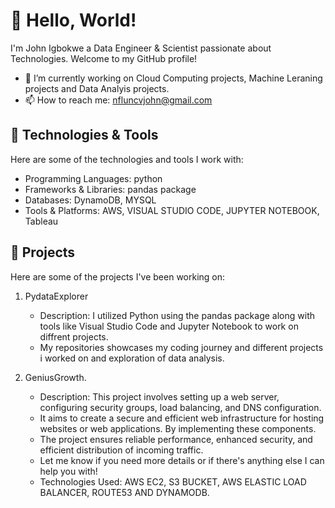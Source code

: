

# 👋 Hello, World!

I'm John Igbokwe a Data Engineer & Scientist passionate about Technologies. Welcome to my GitHub profile!

- 🌱 I’m currently working on Cloud Computing projects, Machine Leraning projects and Data Analyis projects.
- 📫 How to reach me: nfluncvjohn@gmail.com

## 🔧 Technologies & Tools

Here are some of the technologies and tools I work with:

- Programming Languages: python
- Frameworks & Libraries: pandas package
- Databases: DynamoDB, MYSQL
- Tools & Platforms: AWS, VISUAL STUDIO CODE, JUPYTER NOTEBOOK, Tableau

## 🚀 Projects

Here are some of the projects I've been working on:

1. PydataExplorer 
   - Description: I utilized Python using the pandas package along with tools like Visual Studio Code and Jupyter Notebook to work on diffrent projects.
   - My repositories showcases my coding journey and different projects i worked on and exploration of data analysis.

2. GeniusGrowth.
   - Description: This project involves setting up a web server, configuring security groups, load balancing, and DNS configuration.
   - It aims to create a secure and efficient web infrastructure for hosting websites or web applications. By implementing these components.
   -  The project ensures reliable performance, enhanced security, and efficient distribution of incoming traffic.
   -  Let me know if you need more details or if there's anything else I can help you with!
   - Technologies Used: AWS EC2, S3 BUCKET, AWS ELASTIC LOAD BALANCER, ROUTE53 AND DYNAMODB.
